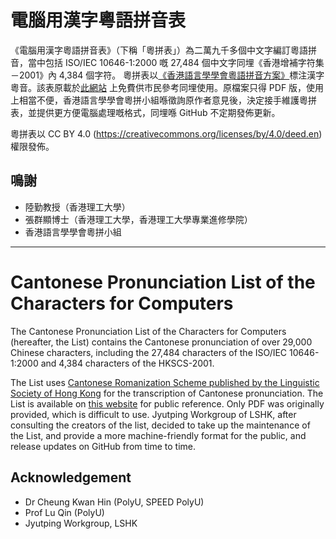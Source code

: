 # 電腦用漢字粵語拼音表

《電腦用漢字粵語拼音表》（下稱「粵拼表」）為二萬九千多個中文字編訂粵語拼音，當中包括 ISO/IEC 10646-1:2000 嘅 27,484 個中文字同埋《香港增補字符集－2001》內 4,384 個字符。
粵拼表以[《香港語言學學會粵語拼音方案》](https://lshk.org/jyutping)標注漢字粵音。該表原載於[此網站](http://www.iso10646hk.net/jp/document/download.jsp) 上免費供市民參考同埋使用。原檔案只得 PDF 版，使用上相當不便，香港語言學學會粵拼小組喺徵詢原作者意見後，決定接手維護粵拼表，並提供更方便電腦處理嘅格式，同埋喺 GitHub 不定期發佈更新。

粵拼表以 CC BY 4.0 
(https://creativecommons.org/licenses/by/4.0/deed.en) 權限發佈。

## 鳴謝
- 陸勤教授（香港理工大學）
- 張群顯博士（香港理工大學，香港理工大學專業進修學院）
- 香港語言學學會粵拼小組

***

# Cantonese Pronunciation List of the Characters for Computers

The Cantonese Pronunciation List of the Characters for Computers (hereafter, the List) contains the Cantonese pronunciation of over 29,000 Chinese characters, including the 27,484 characters of the ISO/IEC 10646-1:2000 and 4,384 characters of the HKSCS-2001. 

The List uses [Cantonese Romanization Scheme published by the Linguistic Society of Hong Kong](https://lshk.org/jyutping) for the transcription of Cantonese pronunciation. The List is available on [this website](http://www.iso10646hk.net/jp/document/download.jsp) for public reference. Only PDF was originally provided, which is difficult to use. Jyutping Workgroup of LSHK, after consulting the creators of the list, decided to take up the maintenance of the List, and provide a more machine-friendly format for the public, and release updates on GitHub from time to time.

## Acknowledgement
- Dr Cheung Kwan Hin (PolyU, SPEED PolyU)
- Prof Lu Qin (PolyU)
- Jyutping Workgroup, LSHK